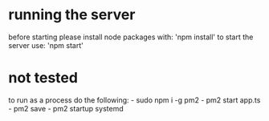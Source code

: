 # running the server
before starting please install node packages with: 'npm install'
to start the server use: 'npm start'

# not tested
to run as a process do the following:
    - sudo npm i -g pm2
    - pm2 start app.ts
    - pm2 save
    - pm2 startup systemd